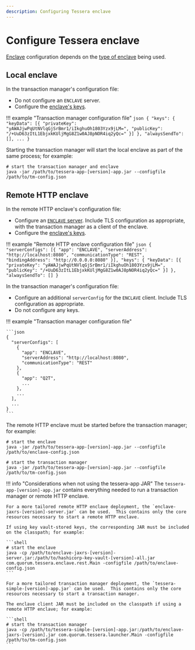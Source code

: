 ```yaml
---
description: Configuring Tessera enclave
---
```


# Configure Tessera enclave

[Enclave](../../Concepts/Enclave.md) configuration depends on the [type of enclave](../../Concepts/Enclave-types.md) being used.

## Local enclave

In the transaction manager's configuration file:

* Do not configure an `ENCLAVE` server.
* Configure the [enclave's keys](Keys.md).

!!! example "Transaction manager configuration file"
    ```json
    {
      "keys": {
        "keyData": [{
          "privateKey": "yAWAJjwPqUtNVlqGjSrBmr1/iIkghuOh1803Yzx9jLM=",
          "publicKey": "/+UuD63zItL1EbjxkKUljMgG8Z1w0AJ8pNOR4iq2yQc="
        }]
      },
      "alwaysSendTo": [],
      ...
    }
    ```

Starting the transaction manager will start the local enclave as part of the same process; for example:

```shell
# start the transaction manager and enclave
java -jar /path/to/tessera-app-[version]-app.jar --configfile /path/to/tm-config.json
```

## Remote HTTP enclave

In the remote HTTP enclave's configuration file:

* Configure an [`ENCLAVE` server](Tessera.md#server).  Include TLS configuration as appropriate, with the transaction manager as a client of the enclave.
* Configure the [enclave's keys](Keys.md).

!!! example "Remote HTTP enclave configuration file"
    ```json
    {
     "serverConfigs": [{
       "app": "ENCLAVE",
       "serverAddress": "http://localhost:8080",
       "communicationType": "REST",
       "bindingAddress": "http://0.0.0.0:8080"
     }],
     "keys": {
       "keyData": [{
           "privateKey": "yAWAJjwPqUtNVlqGjSrBmr1/iIkghuOh1803Yzx9jLM=",
           "publicKey": "/+UuD63zItL1EbjxkKUljMgG8Z1w0AJ8pNOR4iq2yQc="
       }]
     },
     "alwaysSendTo": []
    }
    ```

In the transaction manager's configuration file:

* Configure an additional `serverConfig` for the `ENCLAVE` client.  Include TLS configuration as appropriate.
* Do not configure any keys.

!!! example "Transaction manager configuration file"

    ```json
    {
      "serverConfigs": [
        {
          "app": "ENCLAVE",
          "serverAddress": "http://localhost:8080",
          "communicationType": "REST"
        },
        {
          "app": "Q2T",
          ...
        },
        ...
      ],
      ...
    }
    ```

The remote HTTP enclave must be started before the transaction manager; for example:

```shell
# start the enclave
java -jar /path/to/tessera-app-[version]-app.jar --configfile /path/to/enclave-config.json

# start the transaction manager
java -jar /path/to/tessera-app-[version]-app.jar --configfile /path/to/tm-config.json
```

!!! info "Considerations when not using the tessera-app JAR"
    The `tessera-app-[version]-app.jar` contains everything needed to run a transaction manager or remote HTTP enclave.

    For a more tailored remote HTTP enclave deployment, the `enclave-jaxrs-[version]-server.jar` can be used.  This contains only the core resources necessary to start a remote HTTP enclave.

    If using key vault-stored keys, the corresponding JAR must be included on the classpath; for example:

    ```shell
    # start the enclave
    java -cp /path/to/enclave-jaxrs-[version]-server.jar:/path/to/hashicorp-key-vault-[version]-all.jar com.quorum.tessera.enclave.rest.Main -configfile /path/to/enclave-config.json
    ```

    For a more tailored transaction manager deployment, the `tessera-simple-[version]-app.jar` can be used.  This contains only the core resources necessary to start a transaction manager.

    The enclave client JAR must be included on the classpath if using a remote HTTP enclave; for example:

    ```shell
    # start the transaction manager
    java -cp /path/to/tessera-simple-[version]-app.jar:/path/to/enclave-jaxrs-[version].jar com.quorum.tessera.launcher.Main -configfile /path/to/tm-config.json
    ```
